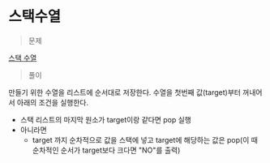 # 스택수열

> 문제

[스택 수열](https://www.acmicpc.net/problem/1874)

> 풀이

만들기 위한 수열을 리스트에 순서대로 저장한다.
수열을 첫번째 값(target)부터 꺼내어서 아래의 조건을 실행한다.
- 스택 리스트의 마지막 원소가 target이랑 같다면 pop 실행
- 아니라면
  - target 까지 순차적으로 값을 스택에 넣고 target에 해당하는 값은 pop(이 때 순차적인 순서가 target보다 크다면 "NO"를 출력)
